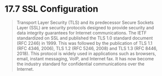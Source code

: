# 17.7 SSL Configuration

> Transport Layer Security (TLS) and its predecessor Secure Sockets Layer (SSL) are security protocols designed to provide security and data integrity guarantees for Internet communications. The IETF standardized on SSL and published the TLS 1.0 standard document (RFC 2246) in 1999. This was followed by the publication of TLS 1.1 (RFC 4346, 2006), TLS 1.2 (RFC 5246, 2008) and TLS 1.3 (RFC 8446, 2018). This protocol is widely used in applications such as browsers, email, instant messaging, VoIP, and Internet fax. It has now become the industry standard for confidential communications over the Internet.

